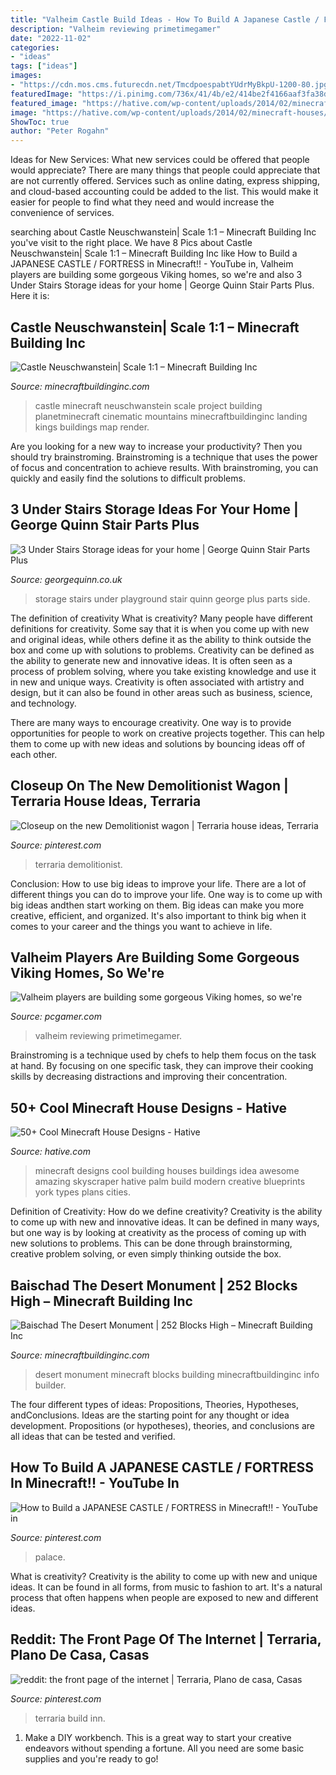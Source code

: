 ```yaml
---
title: "Valheim Castle Build Ideas - How To Build A Japanese Castle / Fortress In Minecraft!!"
description: "Valheim reviewing primetimegamer"
date: "2022-11-02"
categories:
- "ideas"
tags: ["ideas"]
images:
- "https://cdn.mos.cms.futurecdn.net/TmcdpoespabtYUdrMyBkpU-1200-80.jpg"
featuredImage: "https://i.pinimg.com/736x/41/4b/e2/414be2f4166aaf3fa38d990f1c0be927.jpg"
featured_image: "https://hative.com/wp-content/uploads/2014/02/minecraft-houses/palm-building-idea-20.jpg"
image: "https://hative.com/wp-content/uploads/2014/02/minecraft-houses/palm-building-idea-20.jpg"
ShowToc: true
author: "Peter Rogahn"
---
```



Ideas for New Services: What new services could be offered that people would appreciate?
There are many things that people could appreciate that are not currently offered. Services such as online dating, express shipping, and cloud-based accounting could be added to the list. This would make it easier for people to find what they need and would increase the convenience of services.

	

		
searching about Castle Neuschwanstein| Scale 1:1 – Minecraft Building Inc you've visit to the right place. We have 8 Pics about Castle Neuschwanstein| Scale 1:1 – Minecraft Building Inc like How to Build a JAPANESE CASTLE / FORTRESS in Minecraft!! - YouTube in, Valheim players are building some gorgeous Viking homes, so we&#039;re and also 3 Under Stairs Storage ideas for your home | George Quinn Stair Parts Plus. Here it is:
		
    
## Castle Neuschwanstein| Scale 1:1 – Minecraft Building Inc

<img loading=lazy src="https://minecraftbuildinginc.com/wp-content/uploads/2015/03/Castle-Neuschwanstein-in-Minecraft-Scale-1-to-1-Project-building-ideas-mountains-3.jpg" onerror="this.onerror=null;this.src='https://tse2.mm.bing.net/th?id=OIP.6v-mYBIRyYo7VVPmkuLWDQHaEK&amp;pid=15.1';" alt="Castle Neuschwanstein| Scale 1:1 – Minecraft Building Inc">

_Source: minecraftbuildinginc.com_

>castle minecraft neuschwanstein scale project building planetminecraft cinematic mountains minecraftbuildinginc landing kings buildings map render. 

	

Are you looking for a new way to increase your productivity? Then you should try brainstroming. Brainstroming is a technique that uses the power of focus and concentration to achieve results. With brainstroming, you can quickly and easily find the solutions to difficult problems.

    
## 3 Under Stairs Storage Ideas For Your Home | George Quinn Stair Parts Plus

<img loading=lazy src="http://georgequinn.co.uk/wp-content/uploads/2016/04/Under-stairs-storage-playground-solution-George-Quinn-Stair-Parts-Plus-3.jpg" onerror="this.onerror=null;this.src='https://tse3.mm.bing.net/th?id=OIP.Xfmd-iYRPaOtuJWJD9NLeQHaJ4&amp;pid=15.1';" alt="3 Under Stairs Storage ideas for your home | George Quinn Stair Parts Plus">

_Source: georgequinn.co.uk_

>storage stairs under playground stair quinn george plus parts side. 

	

The definition of creativity
What is creativity? Many people have different definitions for creativity. Some say that it is when you come up with new and original ideas, while others define it as the ability to think outside the box and come up with solutions to problems.
Creativity can be defined as the ability to generate new and innovative ideas. It is often seen as a process of problem solving, where you take existing knowledge and use it in new and unique ways. Creativity is often associated with artistry and design, but it can also be found in other areas such as business, science, and technology.

There are many ways to encourage creativity. One way is to provide opportunities for people to work on creative projects together. This can help them to come up with new ideas and solutions by bouncing ideas off of each other.

    
## Closeup On The New Demolitionist Wagon | Terraria House Ideas, Terraria

<img loading=lazy src="https://i.pinimg.com/736x/f0/1d/04/f01d042325aa2d5a4247276946b64f94.jpg" onerror="this.onerror=null;this.src='https://tse2.mm.bing.net/th?id=OIP.eI0-aS21hT7d-8TzHaKvSQHaEB&amp;pid=15.1';" alt="Closeup on the new Demolitionist wagon | Terraria house ideas, Terraria">

_Source: pinterest.com_

>terraria demolitionist. 

	

Conclusion: How to use big ideas to improve your life.
There are a lot of different things you can do to improve your life. One way is to come up with big ideas andthen start working on them. Big ideas can make you more creative, efficient, and organized. It's also important to think big when it comes to your career and the things you want to achieve in life.

    
## Valheim Players Are Building Some Gorgeous Viking Homes, So We&#039;re

<img loading=lazy src="https://cdn.mos.cms.futurecdn.net/TmcdpoespabtYUdrMyBkpU-1200-80.jpg" onerror="this.onerror=null;this.src='https://tse1.mm.bing.net/th?id=OIP.XFAb_7BNKTr-brnqawGc2wHaEK&amp;pid=15.1';" alt="Valheim players are building some gorgeous Viking homes, so we&#039;re">

_Source: pcgamer.com_

>valheim reviewing primetimegamer. 

	

Brainstroming is a technique used by chefs to help them focus on the task at hand. By focusing on one specific task, they can improve their cooking skills by decreasing distractions and improving their concentration.

    
## 50+ Cool Minecraft House Designs - Hative

<img loading=lazy src="https://hative.com/wp-content/uploads/2014/02/minecraft-houses/palm-building-idea-20.jpg" onerror="this.onerror=null;this.src='https://tse1.mm.bing.net/th?id=OIP.fGz7EkZUkCNCqWKfi8NMNQHaFj&amp;pid=15.1';" alt="50+ Cool Minecraft House Designs - Hative">

_Source: hative.com_

>minecraft designs cool building houses buildings idea awesome amazing skyscraper hative palm build modern creative blueprints york types plans cities. 

	

Definition of Creativity: How do we define creativity?
Creativity is the ability to come up with new and innovative ideas. It can be defined in many ways, but one way is by looking at creativity as the process of coming up with new solutions to problems. This can be done through brainstorming, creative problem solving, or even simply thinking outside the box.

    
## Baischad The Desert Monument | 252 Blocks High – Minecraft Building Inc

<img loading=lazy src="http://minecraftbuildinginc.com/wp-content/uploads/2014/01/Baischad-The-Desert-Monument-252-Blocks-High-minecraft-building-ideas-4.jpg" onerror="this.onerror=null;this.src='https://tse1.mm.bing.net/th?id=OIP.z8yBQPbnZ3NknHECjAyqtAHaEW&amp;pid=15.1';" alt="Baischad The Desert Monument | 252 Blocks High – Minecraft Building Inc">

_Source: minecraftbuildinginc.com_

>desert monument minecraft blocks building minecraftbuildinginc info builder. 

	

The four different types of ideas: Propositions, Theories, Hypotheses, andConclusions.
Ideas are the starting point for any thought or idea development. Propositions (or hypotheses), theories, and conclusions are all ideas that can be tested and verified.

    
## How To Build A JAPANESE CASTLE / FORTRESS In Minecraft!! - YouTube In

<img loading=lazy src="https://i.pinimg.com/736x/41/4b/e2/414be2f4166aaf3fa38d990f1c0be927.jpg" onerror="this.onerror=null;this.src='https://tse1.mm.bing.net/th?id=OIP.ReG9jrqwoqvW_hf5TQyTuAHaFj&amp;pid=15.1';" alt="How to Build a JAPANESE CASTLE / FORTRESS in Minecraft!! - YouTube in">

_Source: pinterest.com_

>palace. 

	

What is creativity?
Creativity is the ability to come up with new and unique ideas. It can be found in all forms, from music to fashion to art. It's a natural process that often happens when people are exposed to new and different ideas.

    
## Reddit: The Front Page Of The Internet | Terraria, Plano De Casa, Casas

<img loading=lazy src="https://i.pinimg.com/736x/59/31/1d/59311d4dabe897b53deba41311749e8f.jpg" onerror="this.onerror=null;this.src='https://tse4.mm.bing.net/th?id=OIP.ESNRRZyeVFVJZc4055MrKgHaD7&amp;pid=15.1';" alt="reddit: the front page of the internet | Terraria, Plano de casa, Casas">

_Source: pinterest.com_

>terraria build inn. 

	

1. Make a DIY workbench. This is a great way to start your creative endeavors without spending a fortune. All you need are some basic supplies and you're ready to go!

